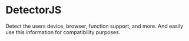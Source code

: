 # DetectorJS
Detect the users device, browser, function support, and more. And easily use this information for compatibility purposes.